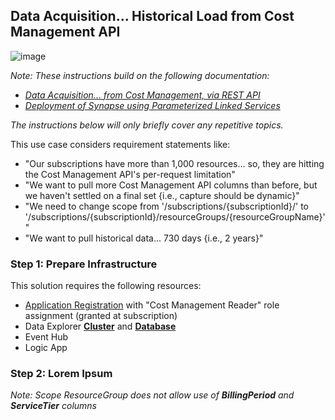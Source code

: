 ## Data Acquisition... Historical Load from Cost Management API

![image](https://user-images.githubusercontent.com/44923999/188199195-34c228d5-37e8-4c06-8d7d-88b0e8d2a3ec.png)

_Note: These instructions build on the following documentation:_
* _[Data Acquisition... from Cost Management, via REST API](Data_Acquisition_fromCostManagementAPI.md)_
* _[Deployment of Synapse using Parameterized Linked Services](Deployment_Synapse_ParameterizedLinkedServices.md)_

_The instructions below will only briefly cover any repetitive topics._

This use case considers requirement statements like:
* "Our subscriptions have more than 1,000 resources... so, they are hitting the Cost Management API's per-request limitation"
* "We want to pull more Cost Management API columns than before, but we haven't settled on a final set {i.e., capture should be dynamic}"
* "We need to change scope from '/subscriptions/{subscriptionId}/' to '/subscriptions/{subscriptionId}/resourceGroups/{resourceGroupName}'"
* "We want to pull historical data... 730 days {i.e., 2 years}"

### Step 1: Prepare Infrastructure
This solution requires the following resources:

* [Application Registration](Infrastructure_ApplicationRegistration.md) with "Cost Management Reader" role assignment (granted at subscription)
* Data Explorer [**Cluster**](Infrastructure_DataExplorer_Cluster.md) and [**Database**](Infrastructure_DataExplorer_Database.md)
* Event Hub
* Logic App

### Step 2: Lorem Ipsum

_Note: Scope ResourceGroup does not allow use of **BillingPeriod** and **ServiceTier** columns_

